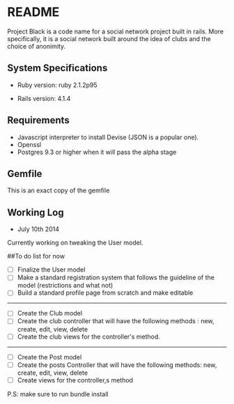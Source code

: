 # README

Project Black is a code name for a social network project built in rails. More specifically, it is a social network built around the idea of clubs and the choice of anonimity.

## System Specifications

* Ruby version: ruby 2.1.2p95

* Rails version: 4.1.4

## Requirements

* Javascript interpreter to install Devise (JSON is a popular one).
* Openssl
* Postgres 9.3 or higher when it will pass the alpha stage

## Gemfile

This is an exact copy of the gemfile

## Working Log

* July 10th 2014

Currently working on tweaking the User model. 

##To do list for now

- [ ] Finalize the User model
- [ ] Make a standard registration system that follows the guideline of the model (restrictions and what not)
- [ ] Build a standard profile page from scratch and make editable
***
- [ ] Create the Club model
- [ ] Create the club controller that will have the following methods : new, create, edit, view, delete
- [ ] Create the club views for the controller's method.
***
- [ ] Create the Post model
- [ ] Create the posts Controller that will have the following methods: new, create, edit, view, delete
- [ ] Create views for the controller,s method

P.S: make sure to run bundle install

